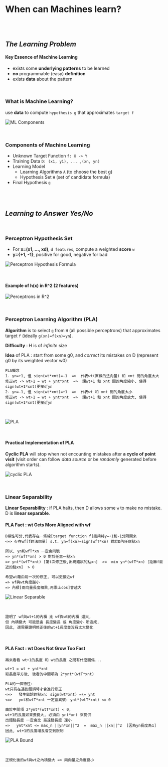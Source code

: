 # When can Machines learn?

<br />
<br />

## _The Learning Problem_

#### Key Essence of Machine Learning
* exists some **underlying patterns** to be learned
* **no** programmable (easy) **definition**
* exists **data** about the pattern

<br />

### What is Machine Learning?
use **data** to compute `hypothesis g` that approximates `target f`

![ML Components](https://github.com/linda2020130/Notes_ML-Foundations/blob/master/Pictures/components%20of%20ml.PNG)

<br />

### Components of Machine Learning
* Unknown Target Function
`f: X -> Y`
* Training Data
`D: (x1, y1), ... ,(xn, yn)`
* Learning Model
  * Learning Algorithms `A` (to choose the best g)
  * Hypothesis Set `H` (set of candidate formula)
* Final Hypothesis
`g `


<br />
<br />

## _Learning to Answer Yes/No_

<br />

### Perceptron Hypothesis Set
* For **x=(x1, ..., xd)**, `d features`, compute a weighted **score** `w`
* **y={+1, -1}**, positive for good, negative for bad

![Perceptron Hypothesis Formula](https://github.com/linda2020130/Notes_ML-Foundations/blob/master/Pictures/vector%20form%20of%20perceptron%20hypothesis.PNG)

<br />

#### Example of h(x) in R^2 (2 features)

![Perceptrons in R^2](https://github.com/linda2020130/Notes_ML-Foundations/blob/master/Pictures/perceptron%20in%20R%5E2.PNG)

<br />

### Perceptron Learning Algorithm (PLA)
**Algorithm** is to select `g` from `H` (all possible perceptrons) that approximates target `f` (ideally `g(xn)=f(xn)=yn`).

**Difficulty** : H is of *infinite* size

**Idea** of PLA : start from some g0, and *correct* its mistakes on D (represent g0 by its weighted vector w0)

```
PLA概念
1. yn=+1, 但 sign(wt*xnt)=-1  =>  代表wt(直線的法向量) 和 xnt 間的角度太大 
修正wt -> wt+1 = wt + ynt*xnt  =>  讓wt+1 和 xnt 間的角度縮小, 使得sign(wt+1*xnt)更接近yn
2. yn=-1, 但 sign(wt*xnt)=+1  =>  代表wt 和 xnt 間的角度太小
修正wt -> wt+1 = wt + ynt*xnt  =>  讓wt+1 和 xnt 間的角度放大, 使得sign(wt+1*xnt)更接近yn
```
<br />

![PLA](https://github.com/linda2020130/Notes_ML-Foundations/blob/master/Pictures/PLA.PNG)

<br />

#### Practical Implementation of PLA
**Cyclic PLA** will stop when not encounting mistakes after **a cycle of point visit** (visit order can follow *data source* or be *randomly* generated before algorithm starts).

![cyclic PLA](https://github.com/linda2020130/Notes_ML-Foundations/blob/master/Pictures/cyclic%20PLA.PNG)

<br />

### Linear Separability
**Linear Separability** : if PLA halts, then D allows some `w` to make no mistake. D is **linear separable**.

#### PLA Fact : wt Gets More Aligned with wf

```
D線性可分,代表存在一條線[target function f]能夠將y=+1和-1分隔開來 
<=> 存在wf[f的法向量] s.t. yn=f(xn)=sign(wfT*xn) 對於D內任意點xn

所以, yn和wfT*xn 一定會同號    
=> yn*(wfT*xn) > 0 對於任意一點xn    
=> ynt*(wfT*xnt) [第t次修正後,出現錯誤的點xn]  >=  min yn*(wfT*xn) [距離f最近的點xn]  > 0

希望wt藉由每一次的修正, 可以更接近wf    
=> wf與wt角度越小     
=> 內積[兩向量長度相乘,再乘上cos]會越大
```

![Linear Separable]()

<br />

```
證明了 wf與wt+1的內積 比 wf與wt的內積 還大,
但 內積變大 可能是由 長度變長 或 角度變小 所造成,
因此, 還需要證明修正後的wt+1長度並沒有太大變化
```

<br />

#### PLA Fact : wt Does Not Grow Too Fast

```
再來看看 wt+1的長度 和 wt的長度 之間有什麼關係...

wt+1 = wt + ynt*xnt
取長度平方後, 後者的中間項為 2*ynt*(wtT*xnt)

PLA的一個特性: 
wt只有在遇到錯誤時才會進行修正   
<=>   發生錯誤的點xn: sign(wt*xnt) =\= ynt   
<=>   ynt和wtT*xnt 一定會異號: ynt*(wtT*xnt) <= 0

由於中間項 2*ynt*(wtT*xnt) < 0, 
wt+1的長度如果要變大, 必須由 ynt*xnt 來提供
出錯點長度 一定會比 最遠點長度 還小  
=>   ynt*xnt <= max_n ||yn*xn||^2  =  max_n ||xn||^2  [因為yn長度為1]
因此, wt+1的長度增長會受到限制
```

![PLA Bound]()

<br />

```
正規化後的wf與wt之內積變大 => 兩向量之角度變小
```




